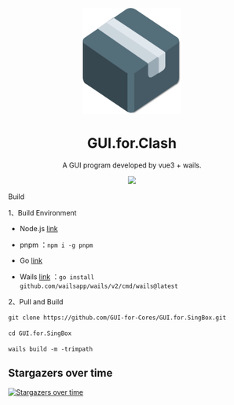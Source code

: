 <div align="center">
  <img src="build/appicon.png" alt="GUI.for.SingBox" width="200">
  <h1>GUI.for.Clash</h1>
  <p>A GUI program developed by vue3 + wails.</p>
  <img src="https://img.shields.io/github/downloads/onejibang/GUI.for.CLASH/total?color=%239F7AEA&logo=github" />
</div>


Build

1、Build Environment

- Node.js [link](https://nodejs.org/en)

- pnpm ：`npm i -g pnpm`

- Go [link](https://go.dev/)

- Wails [link](https://wails.io/) ：`go install github.com/wailsapp/wails/v2/cmd/wails@latest`

2、Pull and Build

```
git clone https://github.com/GUI-for-Cores/GUI.for.SingBox.git

cd GUI.for.SingBox

wails build -m -trimpath
```

## Stargazers over time

[![Stargazers over time](https://starchart.cc/onejibang/GUI.for.Clash.svg)](https://starchart.cc/onejibang/GUI.for.Clash)
